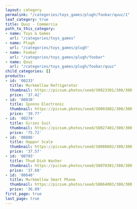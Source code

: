 ```yaml
---
layout: category
permalink: "/categories/toys_games/plugh/foobar/quuz/1"
leaf_category: true
title: Quuz - Commercia
path_to_this_category:
- name: Toys & Games
  url: "/categories/toys_games"
- name: Plugh
  url: "/categories/toys_games/plugh"
- name: Foobar
  url: "/categories/toys_games/plugh/foobar"
- name: Quuz
  url: "/categories/toys_games/plugh/foobar/quuz"
child_categories: []
products:
- id: '00233'
  title: Murkmellow Refrigerator
  thumbnail: https://picsum.photos/seed/S0023301/300/300
  price: '37.42'
- id: '00038'
  title: Iponno Electronic
  thumbnail: https://picsum.photos/seed/S0003802/300/300
  price: '39.77'
- id: '00274'
  title: Girzes Suit
  thumbnail: https://picsum.photos/seed/S0027401/300/300
  price: '75.72'
- id: '00886'
  title: Happor Scale
  thumbnail: https://picsum.photos/seed/S0088602/300/300
  price: '37.57'
- id: '00703'
  title: Thud Dish Washer
  thumbnail: https://picsum.photos/seed/S0070301/300/300
  price: '37.68'
- id: '00640'
  title: Murkmellow Smart Phone
  thumbnail: https://picsum.photos/seed/S0064003/300/300
  price: '36.89'
first_page: true
last_page: true
---
```

